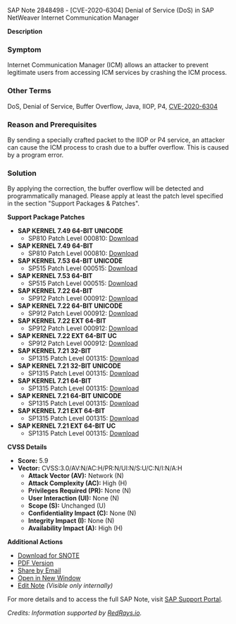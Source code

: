SAP Note 2848498 - [CVE-2020-6304] Denial of Service (DoS) in SAP NetWeaver Internet Communication Manager

**Description**

### Symptom
Internet Communication Manager (ICM) allows an attacker to prevent legitimate users from accessing ICM services by crashing the ICM process.

### Other Terms
DoS, Denial of Service, Buffer Overflow, Java, IIOP, P4, [CVE-2020-6304](https://cve.mitre.org/cgi-bin/cvename.cgi?name=CVE-2020-6304)

### Reason and Prerequisites
By sending a specially crafted packet to the IIOP or P4 service, an attacker can cause the ICM process to crash due to a buffer overflow. This is caused by a program error.

### Solution
By applying the correction, the buffer overflow will be detected and programmatically managed. Please apply at least the patch level specified in the section "Support Packages & Patches".

**Support Package Patches**
- **SAP KERNEL 7.49 64-BIT UNICODE**
  - SP810 Patch Level 000810: [Download](https://me.sap.com/softwarecenter/template/products/_APP=00200682500000001943&_EVENT=DISPHIER&HEADER=Y&FUNCTIONBAR=N&EVENT=TREE&NE=NAVIGATE&ENR=73554900100200004760&V=MAINT)
- **SAP KERNEL 7.49 64-BIT**
  - SP810 Patch Level 000810: [Download](https://me.sap.com/softwarecenter/template/products/_APP=00200682500000001943&_EVENT=DISPHIER&HEADER=Y&FUNCTIONBAR=N&EVENT=TREE&NE=NAVIGATE&ENR=73554900100200004791&V=MAINT)
- **SAP KERNEL 7.53 64-BIT UNICODE**
  - SP515 Patch Level 000515: [Download](https://me.sap.com/softwarecenter/template/products/_APP=00200682500000001943&_EVENT=DISPHIER&HEADER=Y&FUNCTIONBAR=N&EVENT=TREE&NE=NAVIGATE&ENR=73554900100200005858&V=MAINT)
- **SAP KERNEL 7.53 64-BIT**
  - SP515 Patch Level 000515: [Download](https://me.sap.com/softwarecenter/template/products/_APP=00200682500000001943&_EVENT=DISPHIER&HEADER=Y&FUNCTIONBAR=N&EVENT=TREE&NE=NAVIGATE&ENR=73554900100200006207&V=MAINT)
- **SAP KERNEL 7.22 64-BIT**
  - SP912 Patch Level 000912: [Download](https://me.sap.com/softwarecenter/template/products/_APP=00200682500000001943&_EVENT=DISPHIER&HEADER=Y&FUNCTIONBAR=N&EVENT=TREE&NE=NAVIGATE&ENR=73555000100200001793&V=MAINT)
- **SAP KERNEL 7.22 64-BIT UNICODE**
  - SP912 Patch Level 000912: [Download](https://me.sap.com/softwarecenter/template/products/_APP=00200682500000001943&_EVENT=DISPHIER&HEADER=Y&FUNCTIONBAR=N&EVENT=TREE&NE=NAVIGATE&ENR=73555000100200001794&V=MAINT)
- **SAP KERNEL 7.22 EXT 64-BIT**
  - SP912 Patch Level 000912: [Download](https://me.sap.com/softwarecenter/template/products/_APP=00200682500000001943&_EVENT=DISPHIER&HEADER=Y&FUNCTIONBAR=N&EVENT=TREE&NE=NAVIGATE&ENR=73555000100200001797&V=MAINT)
- **SAP KERNEL 7.22 EXT 64-BIT UC**
  - SP912 Patch Level 000912: [Download](https://me.sap.com/softwarecenter/template/products/_APP=00200682500000001943&_EVENT=DISPHIER&HEADER=Y&FUNCTIONBAR=N&EVENT=TREE&NE=NAVIGATE&ENR=73555000100200001798&V=MAINT)
- **SAP KERNEL 7.21 32-BIT**
  - SP1315 Patch Level 001315: [Download](https://me.sap.com/softwarecenter/template/products/_APP=00200682500000001943&_EVENT=DISPHIER&HEADER=Y&FUNCTIONBAR=N&EVENT=TREE&NE=NAVIGATE&ENR=67837800100200021235&V=MAINT)
- **SAP KERNEL 7.21 32-BIT UNICODE**
  - SP1315 Patch Level 001315: [Download](https://me.sap.com/softwarecenter/template/products/_APP=00200682500000001943&_EVENT=DISPHIER&HEADER=Y&FUNCTIONBAR=N&EVENT=TREE&NE=NAVIGATE&ENR=67837800100200021236&V=MAINT)
- **SAP KERNEL 7.21 64-BIT**
  - SP1315 Patch Level 001315: [Download](https://me.sap.com/softwarecenter/template/products/_APP=00200682500000001943&_EVENT=DISPHIER&HEADER=Y&FUNCTIONBAR=N&EVENT=TREE&NE=NAVIGATE&ENR=67837800100200021237&V=MAINT)
- **SAP KERNEL 7.21 64-BIT UNICODE**
  - SP1315 Patch Level 001315: [Download](https://me.sap.com/softwarecenter/template/products/_APP=00200682500000001943&_EVENT=DISPHIER&HEADER=Y&FUNCTIONBAR=N&EVENT=TREE&NE=NAVIGATE&ENR=67837800100200021238&V=MAINT)
- **SAP KERNEL 7.21 EXT 64-BIT**
  - SP1315 Patch Level 001315: [Download](https://me.sap.com/softwarecenter/template/products/_APP=00200682500000001943&_EVENT=DISPHIER&HEADER=Y&FUNCTIONBAR=N&EVENT=TREE&NE=NAVIGATE&ENR=67837800100200021405&V=MAINT)
- **SAP KERNEL 7.21 EXT 64-BIT UC**
  - SP1315 Patch Level 001315: [Download](https://me.sap.com/softwarecenter/template/products/_APP=00200682500000001943&_EVENT=DISPHIER&HEADER=Y&FUNCTIONBAR=N&EVENT=TREE&NE=NAVIGATE&ENR=67837800100200021406&V=MAINT)

**CVSS Details**
- **Score:** 5.9
- **Vector:** CVSS:3.0/AV:N/AC:H/PR:N/UI:N/S:U/C:N/I:N/A:H
  - **Attack Vector (AV):** Network (N)
  - **Attack Complexity (AC):** High (H)
  - **Privileges Required (PR):** None (N)
  - **User Interaction (UI):** None (N)
  - **Scope (S):** Unchanged (U)
  - **Confidentiality Impact (C):** None (N)
  - **Integrity Impact (I):** None (N)
  - **Availability Impact (A):** High (H)

**Additional Actions**
- [Download for SNOTE](https://notesdownloads.sap.com/note/0040000000044252020)
- [PDF Version](https://userapps.support.sap.com/sap/support/sfm/notes/print/0002848498?language=en-US&token=A4A129C4E9D862E9AD1D82F88C64CD8D)
- [Share by Email](https://me.sap.com/softwarecenter/template/products/_APP=...)
- [Open in New Window](https://me.sap.com/softwarecenter/template/products/_APP=...)
- [Edit Note](https://i7p.wdf.sap.corp/sap/support/notes/edit/0002848498) *(Visible only internally)*

For more details and to access the full SAP Note, visit [SAP Support Portal](https://me.sap.com/notes/0002848498).

*Credits: Information supported by [RedRays.io](https://redrays.io).*